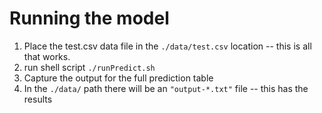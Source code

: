 # Running the model

1. Place the test.csv data file in the `./data/test.csv` location -- this is all that works.
2. run shell script `./runPredict.sh`
3. Capture the output for the full prediction table
4. In the `./data/` path there will be an `"output-*.txt"` file -- this has the results
